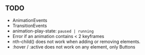 ## TODO
 - AnimationEvents
 - TransitionEvents
 - animation-play-state: `paused | running`
 - Error if an animation contains < 2 keyframes
 - nth-child() does not work when adding or removing elements.
 - :hover / :active does not work on any element, only Buttons 
